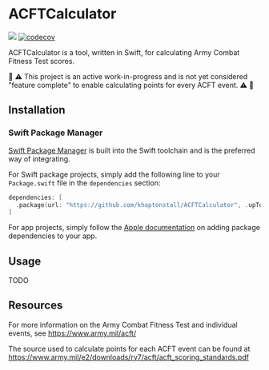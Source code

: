 # ACFTCalculator

![](https://github.com/khaptonstall/acftcalculator/actions/workflows/ci.yml/badge.svg)
[![codecov](https://codecov.io/gh/khaptonstall/ACFTCalculator/branch/main/graph/badge.svg?token=9BSWQEXH2F)](https://codecov.io/gh/khaptonstall/ACFTCalculator)

ACFTCalculator is a tool, written in Swift, for calculating Army Combat Fitness Test scores.

🚧 ⚠️ This project is an active work-in-progress and is not yet considered "feature complete" to enable calculating points for every ACFT event. ⚠️ 🚧

## Installation
### Swift Package Manager

[Swift Package Manager](https://swift.org/package-manager/) is built into the Swift toolchain and is the preferred way of integrating.

For Swift package projects, simply add the following line to your `Package.swift` file in the `dependencies` section:

```swift
dependencies: [
  .package(url: "https://github.com/khaptonstall/ACFTCalculator", .upToNextMajor(from: "<version>")),
]
```

For app projects, simply follow the [Apple documentation](https://developer.apple.com/documentation/xcode/adding_package_dependencies_to_your_app) on adding package dependencies to your app.

## Usage 
TODO

## Resources
For more information on the Army Combat Fitness Test and individual events, see https://www.army.mil/acft/

The source used to calculate points for each ACFT event can be found at https://www.army.mil/e2/downloads/rv7/acft/acft_scoring_standards.pdf
